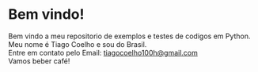 # Bem vindo!

Bem vindo a meu repositorio de exemplos e testes de codigos em Python.  
Meu nome é Tiago Coelho e sou do Brasil.  
Entre em contato pelo Email: tiagocoelho100h@gmail.com  
Vamos beber café!